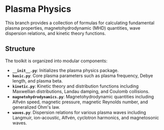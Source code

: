 # Plasma Physics

This branch provides a collection of formulas for calculating fundamental plasma properties, magnetohydrodynamic (MHD) quantities, wave dispersion relations, and kinetic theory functions.

## Structure

The toolkit is organized into modular components:

- **`__init__.py`**: Initializes the plasma physics package.
- **`basic.py`**: Core plasma parameters such as plasma frequency, Debye length, and plasma beta.
- **`kinetic.py`**: Kinetic theory and distribution functions including Maxwellian distributions, Landau damping, and Coulomb collisions.
- **`magnetohydrodynamics.py`**: Magnetohydrodynamic quantities including Alfvén speed, magnetic pressure, magnetic Reynolds number, and generalized Ohm's law.
- **`waves.py`**: Dispersion relations for various plasma waves including Langmuir, ion-acoustic, Alfvén, cyclotron harmonics, and magnetosonic waves.
